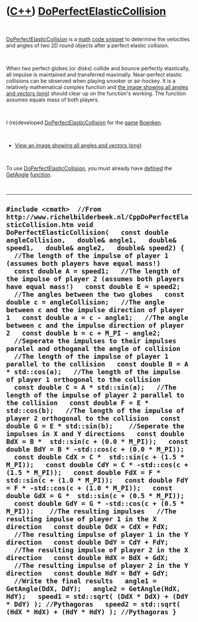 
 

 

 

 

 

([C++](Cpp.md)) [DoPerfectElasticCollision](CppDoPerfectElasticCollision.md)
==============================================================================

 

[DoPerfectElasticCollision](CppDoPerfectElasticCollision.md) is a
[math](CppMath.md) [code snippet](CppCodeSnippets.md) to determine the
velocities and angles of two 2D round objects after a perfect elastic
collision.

 

When two perfect globes (or disks) collide and bounce perfectly
elastically, all impulse is maintained and transferred maximally.
Near-perfect elastic collisions can be observed when playing snooker or
air-hockey. It is a relatively mathematical complex function and [the
image showing all angles and vectors
(png)](CppDoPerfectElasticCollision.PNG) should clear up on the
function's working. The function assumes equals mass of both players.

 

I (re)developed
[DoPerfectElasticCollision](CppDoPerfectElasticCollision.md) for the
[game](Games.md) [Boenken](GameBoenken.md).

 

-   [View an image showing all angles and
    vectors (png)](CppDoPerfectElasticCollision.PNG)

 

To use [DoPerfectElasticCollision](CppDoPerfectElasticCollision.md),
you must already have [defined](CppDefinition.md) the
[GetAngle](CppGetAngle.md) [function](CppFunction.md).

 

  -------------------------------------------------------------------------------------------------------------------------------------------------------------------------------------------------------------------------------------------------------------------------------------------------------------------------------------------------------------------------------------------------------------------------------------------------------------------------------------------------------------------------------------------------------------------------------------------------------------------------------------------------------------------------------------------------------------------------------------------------------------------------------------------------------------------------------------------------------------------------------------------------------------------------------------------------------------------------------------------------------------------------------------------------------------------------------------------------------------------------------------------------------------------------------------------------------------------------------------------------------------------------------------------------------------------------------------------------------------------------------------------------------------------------------------------------------------------------------------------------------------------------------------------------------------------------------------------------------------------------------------------------------------------------------------------------------------------------------------------------------------------------------------------------------------------------------------------------------------------------------------------------------------------------------------------------------------------------------------------------------------------------------------------------------------------------------------------------------------------------------------------------------------------------------------------------------------------------------------------------------------------------------------------------------------------------------------------------------------------------------------------------------
  ` #include <cmath>  //From http://www.richelbilderbeek.nl/CppDoPerfectElasticCollision.htm void DoPerfectElasticCollision(   const double angleCollision,   double& angle1,   double& speed1,   double& angle2,   double& speed2) {   //The length of the impulse of player 1 (assumes both players have equal mass!)   const double A = speed1;   //The length of the impulse of player 2 (assumes both players have equal mass!)   const double E = speed2;   //The angles between the two globes   const double c = angleCollision;   //The angle between c and the impulse direction of player 1   const double a = c - angle1;   //The angle between c and the impulse direction of player 2   const double b = c + M_PI - angle2;    //Seperate the impulses to their impulses paralel and othoganal the angle of collision   //The length of the impulse of player 1 parallel to the collision   const double B = A * std::cos(a);   //The length of the impulse of player 1 orthogonal to the collision   const double C = A * std::sin(a);   //The length of the impulse of player 2 parallel to the collision   const double F = E * std::cos(b);   //The length of the impulse of player 2 orthogonal to the collision   const double G = E * std::sin(b);    //Seperate the impulses in X and Y directions   const double BdX = B *  std::sin(c + (0.0 * M_PI));   const double BdY = B * -std::cos(c + (0.0 * M_PI));   const double CdX = C *  std::sin(c + (1.5 * M_PI));   const double CdY = C * -std::cos(c + (1.5 * M_PI));   const double FdX = F *  std::sin(c + (1.0 * M_PI));   const double FdY = F * -std::cos(c + (1.0 * M_PI));   const double GdX = G *  std::sin(c + (0.5 * M_PI));   const double GdY = G * -std::cos(c + (0.5 * M_PI));    //The resulting impulses   //The resulting impulse of player 1 in the X direction   const double DdX = CdX + FdX;   //The resulting impulse of player 1 in the Y direction   const double DdY = CdY + FdY;   //The resulting impulse of player 2 in the X direction   const double HdX = BdX + GdX;   //The resulting impulse of player 2 in the Y direction   const double HdY = BdY + GdY;    //Write the final results   angle1 = GetAngle(DdX, DdY);   angle2 = GetAngle(HdX, HdY);   speed1 = std::sqrt( (DdX * DdX) + (DdY * DdY) ); //Pythagoras   speed2 = std::sqrt( (HdX * HdX) + (HdY * HdY) ); //Pythagoras } `
  -------------------------------------------------------------------------------------------------------------------------------------------------------------------------------------------------------------------------------------------------------------------------------------------------------------------------------------------------------------------------------------------------------------------------------------------------------------------------------------------------------------------------------------------------------------------------------------------------------------------------------------------------------------------------------------------------------------------------------------------------------------------------------------------------------------------------------------------------------------------------------------------------------------------------------------------------------------------------------------------------------------------------------------------------------------------------------------------------------------------------------------------------------------------------------------------------------------------------------------------------------------------------------------------------------------------------------------------------------------------------------------------------------------------------------------------------------------------------------------------------------------------------------------------------------------------------------------------------------------------------------------------------------------------------------------------------------------------------------------------------------------------------------------------------------------------------------------------------------------------------------------------------------------------------------------------------------------------------------------------------------------------------------------------------------------------------------------------------------------------------------------------------------------------------------------------------------------------------------------------------------------------------------------------------------------------------------------------------------------------------------------------------------

 

 

 

 

 

 

